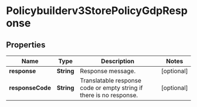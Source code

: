 

# Policybuilderv3StorePolicyGdpResponse


## Properties

| Name | Type | Description | Notes |
|------------ | ------------- | ------------- | -------------|
|**response** | **String** | Response message. |  [optional] |
|**responseCode** | **String** | Translatable response code or empty string if there is no response. |  [optional] |




